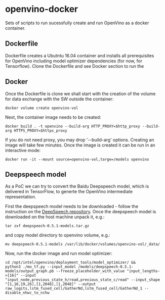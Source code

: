 # openvino-docker
Sets of scripts to run sucessfully create and run OpenVino as a docker container.

## Dockerfile ##

Dockerfile creates a Ubutntu 16.04 container and installs all prerequisites for OpenVino including model optimizer dependencies (for now, for Tensorflow).
Clone the Dockerfile and see Docker section to run the 

## Docker ##

Once the Dockerfile is clone we shall start with the creation of the volume for data exchange with the SW outside the container:
```
docker volume create openvino-vol
```
Next, the container image needs to be created:
```
docker build . -t openvino --build-arg HTTP_PROXY=$http_proxy --build-arg HTTPS_PROXY=$https_proxy
```
If you do not need proxy, you may drop '--build-arg' options. Creating an image will take few minutes. Once the image is created it can be run in an interactive mode:
```
docker run -it --mount source=openvino-vol,targe=/models openvino
```
## Deepspeech model ##

As a PoC we can try to convert the Baidu Deepspeech model, which is delivered in TensorFlow, to generte the OpenVino intermediate representation.

First the deepspeech model needs to be downloaded - follow the instruction on the [DeepSpeech repository](https://github.com/mozilla/DeepSpeech). Once the deepspeech model is downloaded on the host machine unpack it, e.g.:
```
tar zxf deepspeech-0.5.1-models.tar.gz
```
and copy model directory to openvino volume, e.g.:
```
mv deepspeech-0.5.1-models /var/lib/docker/volumes/openvino-vol/_data/
```
Now, run the docker image and run model optimizer:
```
cd /opt/intel/openvino/deployment_tools/model_optimizer/ && 
python3 ./mo_tf.py --input_model /models/deepspeech-0.5.1-models/output_graph.pb --freeze_placeholder_with_value "input_lengths->[16]" --input "input_node,previous_state_h/read,previous_state_c/read" --input_shape "[1,16,19,26],[1,2048],[1,2048]" --output raw_logits,lstm_fused_cell/GatherNd,lstm_fused_cell/GatherNd_1 --disable_nhwc_to_nchw
```
